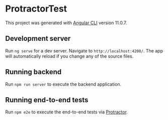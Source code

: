 # ProtractorTest

This project was generated with [Angular CLI](https://github.com/angular/angular-cli) version 11.0.7.

## Development server

Run `ng serve` for a dev server. Navigate to `http://localhost:4200/`. The app will automatically reload if you change any of the source files.

## Running backend

Run `npm run server` to execute the backend application.

## Running end-to-end tests

Run `npm e2e` to execute the end-to-end tests via [Protractor](http://www.protractortest.org/).
